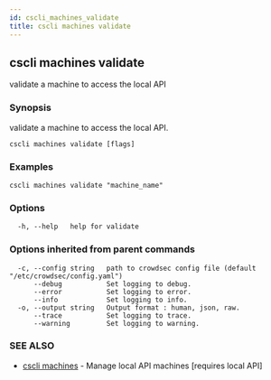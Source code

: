 ```yaml
---
id: cscli_machines_validate
title: cscli machines validate
---
```

## cscli machines validate

validate a machine to access the local API

### Synopsis

validate a machine to access the local API.

```
cscli machines validate [flags]
```

### Examples

```
cscli machines validate "machine_name"
```

### Options

```
  -h, --help   help for validate
```

### Options inherited from parent commands

```
  -c, --config string   path to crowdsec config file (default "/etc/crowdsec/config.yaml")
      --debug           Set logging to debug.
      --error           Set logging to error.
      --info            Set logging to info.
  -o, --output string   Output format : human, json, raw.
      --trace           Set logging to trace.
      --warning         Set logging to warning.
```

### SEE ALSO

* [cscli machines](/docs/cscli/cscli_machines)	 - Manage local API machines [requires local API]

